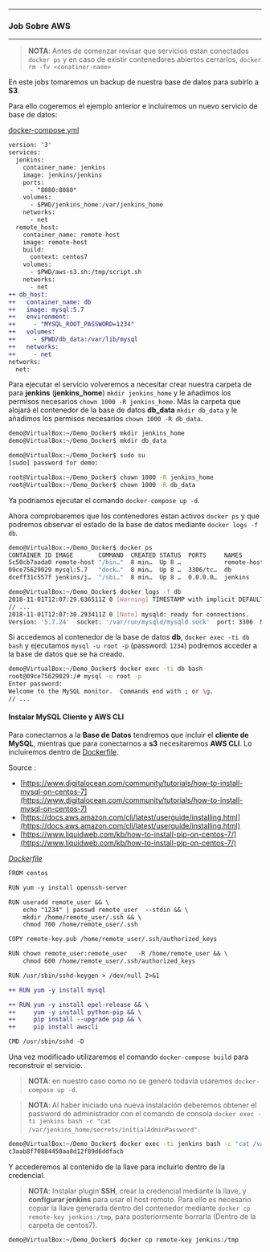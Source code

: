 ---------------------------------------------------------

### Job Sobre AWS

---------------------------------------------------------

> **NOTA**: Antes de comenzar revisar que servicios estan conectados `docker ps` y en caso de existir contenedores abiertos cerrarlos, `docker rm -fv <conatiner-name>`

En este jobs tomaremos un backup de nuestra base de datos para subirlo a **S3**.

Para ello cogeremos el ejemplo anterior e incluiremos un nuevo servicio de base de datos:

[docker-compose.yml](./docker-compose.yml)
```diff
version: '3'
services:
  jenkins:
    container_name: jenkins
    image: jenkins/jenkins
    ports:
      - "8080:8080"
    volumes:
      - $PWD/jenkins_home:/var/jenkins_home
    networks:
      - net
  remote_host:
    container_name: remote-host
    image: remote-host
    build:
      context: centos7
    volumes:
      - $PWD/aws-s3.sh:/tmp/script.sh
    networks:
      - net
++ db_host:
++   container_name: db
++   image: mysql:5.7
++   environment:
++     - "MYSQL_ROOT_PASSWORD=1234"
++   volumes:
++     - $PWD/db_data:/var/lib/mysql
++   networks:
++     - net
networks:
  net:
```

Para ejecutar el servicio volveremos a necesitar crear nuestra carpeta de para **jenkins** (**jenkins_home**) `mkdir jenkins_home` y le añadimos los permisos necesarios `chown 1000 -R jenkins_home`. Más la carpeta que alojará el contenedor de la base de datos **db_data** `mkdir db_data` y le añadimos los permisos necesarios `chown 1000 -R db_data`.

```bash
demo@VirtualBox:~/Demo_Docker$ mkdir jenkins_home
demo@VirtualBox:~/Demo_Docker$ mkdir db_data

demo@VirtualBox:~/Demo_Docker$ sudo su
[sudo] password for demo:

root@VirtualBox:~/Demo_Docker$ chown 1000 -R jenkins_home
root@VirtualBox:~/Demo_Docker$ chown 1000 -R db_data
```

Ya podríamos ejecutar el comando `docker-compose up -d`.

Ahora comprobaremos que los contenedores estan activos `docker ps` y que podremos observar el estado de la base de datos mediante `docker logs -f db`.

```bash
demo@VirtualBox:~/Demo_Docker$ docker ps
CONTAINER ID IMAGE       COMMAND  CREATED STATUS  PORTS     NAMES
5c50cb7aada0 remote-host "/bin…"  8 min…  Up 8 …            remote-host
09ce75629029 mysql:5.7   "dock…"  8 min…  Up 8 …  3306/tc…  db
dceff31c557f jenkins/j…  "/sbi…"  8 min…  Up 8 …  0.0.0.0…  jenkins

demo@VirtualBox:~/Demo_Docker$ docker logs -f db
2018-11-01T12:07:29.636511Z 0 [Warning] TIMESTAMP with implicit DEFAULT value is deprecated. Please use --explicit_defaults_for_timestamp server option (see documentation for more details).
// ...
2018-11-01T12:07:30.293411Z 0 [Note] mysqld: ready for connections.
Version: '5.7.24'  socket: '/var/run/mysqld/mysqld.sock'  port: 3306  MySQL Community Server (GPL)
```

Si accedemos al contenedor de la base de datos **db**, `docker exec -ti db bash` y ejecutamos `mysql -u root -p` (password: `1234`) podremos acceder a la base de datos que se ha creado.

```bash
demo@VirtualBox:~/Demo_Docker$ docker exec -ti db bash
root@09ce75629029:/# mysql -u root -p
Enter password:
Welcome to the MySQL monitor.  Commands end with ; or \g.
// ...
```

#### Instalar MySQL Cliente y AWS CLI

Para conectarnos a la **Base de Datos** tendremos que incluir el **cliente de MySQL**, mientras que para conectarnos a **s3** necesitaremos **AWS CLI**. Lo incluiremos dentro de [Dockerfile](./Dockerfile).

Source : 
* [https://www.digitalocean.com/community/tutorials/how-to-install-mysql-on-centos-7](https://www.digitalocean.com/community/tutorials/how-to-install-mysql-on-centos-7)
* [https://docs.aws.amazon.com/cli/latest/userguide/installing.html](https://docs.aws.amazon.com/cli/latest/userguide/installing.html)
* [https://www.liquidweb.com/kb/how-to-install-pip-on-centos-7/](https://www.liquidweb.com/kb/how-to-install-pip-on-centos-7/)

_[Dockerfile](./Dockerfile)_
```diff
FROM centos

RUN yum -y install openssh-server

RUN useradd remote_user && \
    echo "1234" | passwd remote_user  --stdin && \
    mkdir /home/remote_user/.ssh && \
    chmod 700 /home/remote_user/.ssh

COPY remote-key.pub /home/remote_user/.ssh/authorized_keys

RUN chown remote_user:remote_user   -R /home/remote_user && \
    chmod 600 /home/remote_user/.ssh/authorized_keys

RUN /usr/sbin/sshd-keygen > /dev/null 2>&1

++ RUN yum -y install mysql

++ RUN yum -y install epel-release && \
++     yum -y install python-pip && \
++     pip install --upgrade pip && \
++     pip install awscli

CMD /usr/sbin/sshd -D
```

Una vez modificado utilizaremos el comando `docker-compose build` para reconstruir el servicio.

> **NOTA**: en nuestro caso como no se generó todavía usaremos `docker-compose up -d`.

> **NOTA**: Al haber iniciado una nueva instalación deberemos obtener el password de administrador con el comando de consola `docker exec -ti jenkins bash -c "cat /var/jenkins_home/secrets/initialAdminPassword"`.

```bash
demo@VirtualBox:~/Demo_Docker$ docker exec -ti jenkins bash -c "cat /var/jenkins_home/secrets/initialAdminPassword"
c3aab8f70884458aa8d12f89d6ddfacb
```

Y accederemos al contenido de la llave para incluirlo dentro de la credencial.

> **NOTA**: Instalar plugin **SSH**, crear la credencial mediante la llave, y **configurar jenkins** para usar el host remoto.
> Para ello es necesario copiar la llave generada dentro del contenedor mediante `docker cp remote-key jenkins:/tmp`, para posteriormente borrarla (Dentro de la carpeta de centos7).

```bash
demo@VirtualBox:~/Demo_Docker$ docker cp remote-key jenkins:/tmp
```